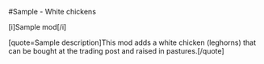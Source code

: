 #Sample - White chickens

[i]Sample mod[/i]

[quote=Sample description]This mod adds a white chicken (leghorns) that can be bought at the trading post and raised in pastures.[/quote]
